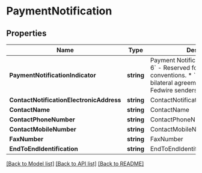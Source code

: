 # PaymentNotification

## Properties
Name | Type | Description | Notes
------------ | ------------- | ------------- | -------------
**PaymentNotificationIndicator** | **string** | Payment Notification Indicator  * &#x60;0 - 6&#x60; - Reserved for market practice conventions. * &#x60;7 - 9&#x60; - Reserved for bilateral agreements between Fedwire senders and receivers.  | [optional] 
**ContactNotificationElectronicAddress** | **string** | ContactNotificationElectronicAddress | [optional] 
**ContactName** | **string** | ContactName | [optional] 
**ContactPhoneNumber** | **string** | ContactPhoneNumber | [optional] 
**ContactMobileNumber** | **string** | ContactMobileNumber | [optional] 
**FaxNumber** | **string** | FaxNumber | [optional] 
**EndToEndIdentification** | **string** | EndToEndIdentification | [optional] 

[[Back to Model list]](../README.md#documentation-for-models) [[Back to API list]](../README.md#documentation-for-api-endpoints) [[Back to README]](../README.md)


